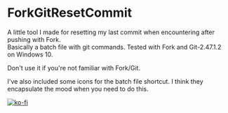 # ForkGitResetCommit  
A little tool I made for resetting my last commit when encountering after pushing with Fork.  
Basically a batch file with git commands. Tested with Fork and Git-2.47.1.2 on Windows 10.  

Don't use it if you're not familiar with Fork/Git.  

I've also included some icons for the batch file shortcut. I think they encapsulate the mood when you need to do this.  

  
[![ko-fi](https://ko-fi.com/img/githubbutton_sm.svg)](https://ko-fi.com/F1F6IPV5V)
